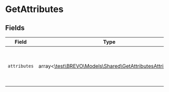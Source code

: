 # GetAttributes


## Fields

| Field                                                                                                      | Type                                                                                                       | Required                                                                                                   | Description                                                                                                |
| ---------------------------------------------------------------------------------------------------------- | ---------------------------------------------------------------------------------------------------------- | ---------------------------------------------------------------------------------------------------------- | ---------------------------------------------------------------------------------------------------------- |
| `attributes`                                                                                               | array<[\test\BREVO\Models\Shared\GetAttributesAttributes](../../Models/Shared/GetAttributesAttributes.md)> | :heavy_check_mark:                                                                                         | Listing of available contact attributes in your account                                                    |